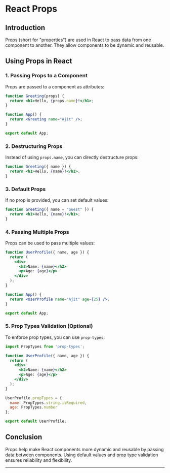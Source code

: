 # React Props

## Introduction
Props (short for "properties") are used in React to pass data from one component to another. They allow components to be dynamic and reusable.

## Using Props in React

### 1. Passing Props to a Component
Props are passed to a component as attributes:

```jsx
function Greeting(props) {
  return <h1>Hello, {props.name}!</h1>;
}

function App() {
  return <Greeting name="Ajit" />;
}

export default App;
```

### 2. Destructuring Props
Instead of using `props.name`, you can directly destructure props:

```jsx
function Greeting({ name }) {
  return <h1>Hello, {name}!</h1>;
}
```

### 3. Default Props
If no prop is provided, you can set default values:

```jsx
function Greeting({ name = "Guest" }) {
  return <h1>Hello, {name}!</h1>;
}
```

### 4. Passing Multiple Props
Props can be used to pass multiple values:

```jsx
function UserProfile({ name, age }) {
  return (
    <div>
      <h2>Name: {name}</h2>
      <p>Age: {age}</p>
    </div>
  );
}

function App() {
  return <UserProfile name="Ajit" age={25} />;
}

export default App;
```

### 5. Prop Types Validation (Optional)
To enforce prop types, you can use `prop-types`:

```jsx
import PropTypes from 'prop-types';

function UserProfile({ name, age }) {
  return (
    <div>
      <h2>Name: {name}</h2>
      <p>Age: {age}</p>
    </div>
  );
}

UserProfile.propTypes = {
  name: PropTypes.string.isRequired,
  age: PropTypes.number
};

export default UserProfile;
```

## Conclusion
Props help make React components more dynamic and reusable by passing data between components. Using default values and prop type validation ensures reliability and flexibility.

---
